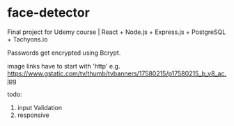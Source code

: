 # face-detector
Final project for Udemy course | React + Node.js + Express.js + PostgreSQL + Tachyons.io

Passwords get encrypted using Bcrypt.

image links have to start with 'http'
e.g.
https://www.gstatic.com/tv/thumb/tvbanners/17580215/p17580215_b_v8_ac.jpg

todo:
1) input Validation
2) responsive
